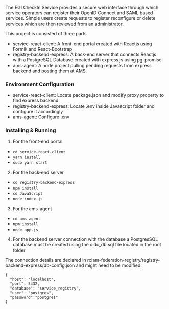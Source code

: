 The EGI CheckIn Service provides a secure web interface through which service operators can register their OpenID Connect and SAML based services. Simple users create requests to register reconfigure or delete services which are then reviewed from an administrator.



This project is consisted of three parts
* service-react-client: A front-end portal created with Reactjs using Formik and React-Bootstrap
* registry-backend-express: A back-end server that connects Reactjs with a PostgreSQL Database created with express.js using pg-promise
* ams-agent: A node project pulling pending requests from express backend and posting them at AMS.




### Environment Configuration
* service-react-client: Locate package.json and modify proxy property to find express backend
* registry-backend-express: Locate .env inside Javascript folder and configure it accordingly
* ams-agent: Configure .env

### Installing & Running

1. For the front-end portal
* `cd service-react-client`
* `yarn install`
* `sudo yarn start`


2. For the back-end server
* `cd registry-backend-express`
* `npm install`
* `cd JavaScript`
* `node index.js`

3. For the ams-agent
* `cd ams-agent`
* `npm install`
* `node app.js`

4. For the backend server connection with the database a PostgresSQL database must be created using the oidc_db.sql file located in the root folder

The connection details are declared in rciam-federation-registry/registry-backend-express/db-config.json and might need to be modified.

 ```
 {
   "host": "localhost",
   "port": 5432,
   "database": "service_registry",
   "user": "postgres",
   "password":"postgres"
 }
```
